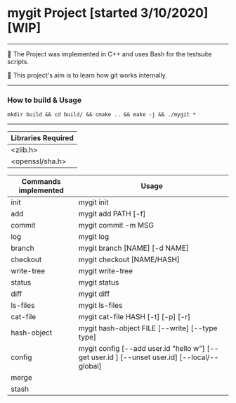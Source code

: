 # mygit Project [started 3/10/2020] [WIP]

---

:pushpin: The Project was implemented in C++ and uses Bash for the testsuite scripts.

:pushpin: This project's aim is to learn how git works internally.

---
### How to build & Usage

    mkdir build && cd build/ && cmake .. && make -j && ./mygit *

---

| Libraries Required        | 
| -----------------         |
| <zlib.h>                  | 
| <openssl/sha.h>           |

| Commands implemented      | Usage                 |
|---------------------------|-----------------------|
| init                      | mygit init            |
| add                       | mygit add PATH [-f]   |
| commit                    | mygit commit -m MSG   |
| log                       | mygit log             |
| branch                    | mygit branch [NAME] [-d NAME] |
| checkout                  | mygit checkout [NAME/HASH] |
| write-tree                | mygit write-tree      |
| status                    | mygit status          |
| diff                      | mygit diff            |
| ls-files                  | mygit ls-files        |
| cat-file                  | mygit cat-file HASH [-t] [-p] [-r] |
| hash-object               | mygit hash-object FILE [--write] [--type type] |
| config                    | mygit config [--add user.id "hello w"] [--get user.id ] [--unset user.id] [--local/--global]|
| merge||
| stash||
